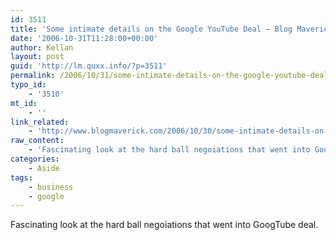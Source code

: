 ```yaml
---
id: 3511
title: 'Some intimate details on the Google YouTube Deal – Blog Maverick'
date: '2006-10-31T11:28:00+00:00'
author: Kellan
layout: post
guid: 'http://lm.quxx.info/?p=3511'
permalink: /2006/10/31/some-intimate-details-on-the-google-youtube-deal-blog-maverick/
typo_id:
    - '3510'
mt_id:
    - ''
link_related:
    - 'http://www.blogmaverick.com/2006/10/30/some-intimate-details-on-the-google-youtube-deal/'
raw_content:
    - 'Fascinating look at the hard ball negoiations that went into GoogTube deal.'
categories:
    - Aside
tags:
    - business
    - google
---
```


Fascinating look at the hard ball negoiations that went into GoogTube deal.